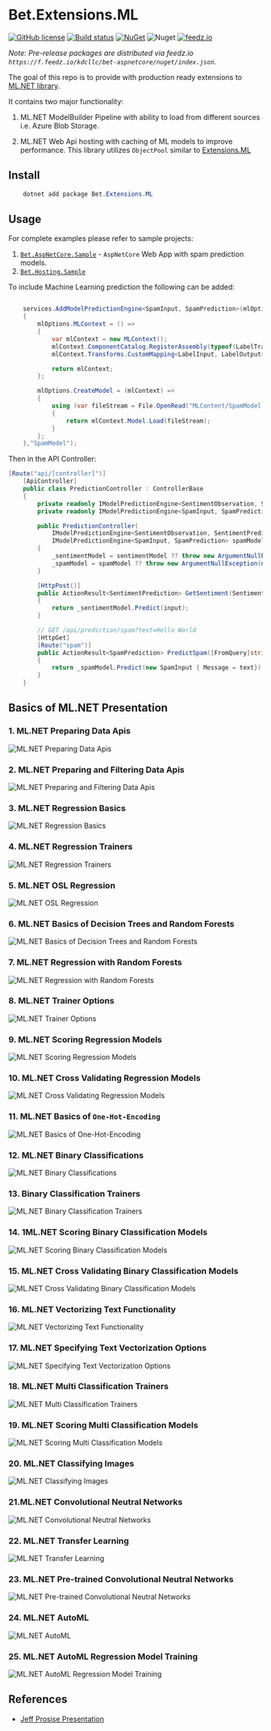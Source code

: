 ﻿# Bet.Extensions.ML

[![GitHub license](https://img.shields.io/badge/license-MIT-blue.svg?style=flat-square)](https://raw.githubusercontent.com/kdcllc/Bet.AspNetCore/master/LICENSE)
[![Build status](https://ci.appveyor.com/api/projects/status/fo9rakj7s7uhs3ij?svg=true)](https://ci.appveyor.com/project/kdcllc/bet-aspnetcore)
[![NuGet](https://img.shields.io/nuget/v/Bet.Extensions.ML.svg)](https://www.nuget.org/packages?q=Bet.Extensions.ML)
![Nuget](https://img.shields.io/nuget/dt/Bet.Extensions.ML)
[![feedz.io](https://img.shields.io/badge/endpoint.svg?url=https://f.feedz.io/kdcllc/bet-aspnetcore/shield/Bet.Extensions.ML/latest)](https://f.feedz.io/kdcllc/bet-aspnetcore/packages/Bet.Extensions.ML/latest/download)

*Note: Pre-release packages are distributed via feedz.io `https://f.feedz.io/kdcllc/bet-aspnetcore/nuget/index.json`.*

The goal of this repo is to provide with production ready extensions to [ML.NET library](https://github.com/dotnet/machinelearning).

It contains two major functionality:

1. ML.NET ModelBuilder Pipeline with ability to load from different sources i.e. Azure Blob Storage.

2. ML.NET Web Api hosting with caching of ML models to improve performance. This library utilizes `ObjectPool` similar to  [Extensions.ML](https://github.com/glennc/Extensions.ML)


## Install

```csharp
    dotnet add package Bet.Extensions.ML
```

## Usage

For complete examples please refer to sample projects:

1. [`Bet.AspNetCore.Sample`](../Bet.AspNetCore.Sample/) - `AspNetCore` Web App with spam prediction models.
2. [`Bet.Hosting.Sample`](../Bet.Hosting.Sample/)

To include Machine Learning prediction the following can be added:

```csharp

    services.AddModelPredictionEngine<SpamInput, SpamPrediction>(mlOptions =>
    {
        mlOptions.MLContext = () =>
        {
            var mlContext = new MLContext();
            mlContext.ComponentCatalog.RegisterAssembly(typeof(LabelTransfomer).Assembly);
            mlContext.Transforms.CustomMapping<LabelInput, LabelOutput>(LabelTransfomer.Transform, nameof(LabelTransfomer.Transform));

            return mlContext;
        };

        mlOptions.CreateModel = (mlContext) =>
        {
            using (var fileStream = File.OpenRead("MLContent/SpamModel.zip"))
            {
                return mlContext.Model.Load(fileStream);
            }
        };
    },"SpamModel");
```

Then in the API Controller:

```csharp
[Route("api/[controller]")]
    [ApiController]
    public class PredictionController : ControllerBase
    {
        private readonly IModelPredictionEngine<SentimentObservation, SentimentPrediction> _sentimentModel;
        private readonly IModelPredictionEngine<SpamInput, SpamPrediction> _spamModel;

        public PredictionController(
            IModelPredictionEngine<SentimentObservation, SentimentPrediction> sentimentModel,
            IModelPredictionEngine<SpamInput, SpamPrediction> spamModel)
        {
            _sentimentModel = sentimentModel ?? throw new ArgumentNullException(nameof(sentimentModel));
            _spamModel = spamModel ?? throw new ArgumentNullException(nameof(spamModel));
        }

        [HttpPost()]
        public ActionResult<SentimentPrediction> GetSentiment(SentimentObservation input)
        {
            return _sentimentModel.Predict(input);
        }

        // GET /api/prediction/spam?text=Hello World
        [HttpGet]
        [Route("spam")]
        public ActionResult<SpamPrediction> PredictSpam([FromQuery]string text)
        {
            return _spamModel.Predict(new SpamInput { Message = text});
        }
    }
```

## Basics of ML.NET Presentation

### 1. ML.NET Preparing Data Apis

![ML.NET Preparing Data Apis](../../img/ml.net/01-ml.net-preparing-data-apis.png)

### 2. ML.NET Preparing and Filtering Data Apis

![ML.NET Preparing and Filtering Data Apis](../../img/ml.net/02-ml.net-preparing-filtering-data-apis.png)

### 3. ML.NET Regression Basics

![ML.NET Regression Basics](../../img/ml.net/03-ml.net-regression-basics.png)

### 4. ML.NET Regression Trainers

![ML.NET Regression Trainers](../../img/ml.net/04-ml.net-regression-trainers.png)

### 5. ML.NET OSL Regression

![ML.NET OSL Regression](../../img/ml.net/05-ml.net-basic-of-osl-regression.png)

### 6. ML.NET Basics of Decision Trees and Random Forests

![ML.NET Basics of Decision Trees and Random Forests](../../img/ml.net/06-ml.net-basic-of-random-tree-forests.png)

### 7. ML.NET Regression with Random Forests

![ML.NET Regression with Random Forests](../../img/ml.net/07-ml.net-regression-with-random-forsets.png)

### 8. ML.NET Trainer Options

![ML.NET Trainer Options](../../img/ml.net/08-ml.net-trainer-options-object.png)

### 9. ML.NET Scoring Regression Models

![ML.NET Scoring Regression Models](../../img/ml.net/09-ml.net-scoring-regression-models.png)

### 10. ML.NET Cross Validating Regression Models

![ML.NET Cross Validating Regression Models](../../img/ml.net/10-ml.net-cross-validating-regression-models.png)

### 11. ML.NET Basics of `One-Hot-Encoding`

![ML.NET Basics of `One-Hot-Encoding`](../../img/ml.net/11-ml.net-basics-of-one-hot-encoding.png)

### 12. ML.NET Binary Classifications

![ML.NET Binary Classifications](../../img/ml.net/12-ml.net-classifications.png)

### 13. Binary Classification Trainers

![ML.NET Binary Classification Trainers](../../img/ml.net/13-ml.net-binary-classification-trainers.png)

### 14. 1ML.NET Scoring Binary Classification Models

![ML.NET Scoring Binary Classification Models](../../img/ml.net/14-ml.net-scoring-binary-classification-models.png)

### 15. ML.NET Cross Validating Binary Classification Models

![ML.NET Cross Validating Binary Classification Models](../../img/ml.net/15-ml.net-cross-validating-binary-classification-models.png)

### 16. ML.NET Vectorizing Text Functionality

![ML.NET Vectorizing Text Functionality](../../img/ml.net/16-ml.net-vectorizing-text.png)

### 17. ML.NET Specifying Text Vectorization Options

![ML.NET Specifying Text Vectorization Options](../../img/ml.net/17-ml.net-specifying-text-vectorization-options.png)

### 18. ML.NET Multi Classification Trainers

![ML.NET Multi Classification Trainers](../../img/ml.net/18-ml.net-multi-class-classification-trainers.png)

### 19. ML.NET Scoring Multi Classification Models

![ML.NET Scoring Multi Classification Models](../../img/ml.net/19-ml.net-scoring-multi-classification-models.png)

### 20. ML.NET Classifying Images

![ML.NET Classifying Images](../../img/ml.net/20-ml.net-classifying-images.png)

### 21.ML.NET Convolutional Neutral Networks

![ML.NET Convolutional Neutral Networks](../../img/ml.net/21-ml.net-convolutional-neutral-networks.png)

### 22. ML.NET Transfer Learning

![ML.NET Transfer Learning](../../img/ml.net/22-ml.net-transfer-learning.png)

### 23. ML.NET Pre-trained Convolutional Neutral Networks

![ML.NET Pre-trained Convolutional Neutral Networks](../../img/ml.net/23-ml.net-pretrained-convolutional-neutral-networks.png)

### 24. ML.NET AutoML

![ML.NET AutoML ](../../img/ml.net/24-ml.net-automl.png)

### 25. ML.NET AutoML Regression Model Training

![ML.NET AutoML Regression Model Training](../../img/ml.net/25-ml.net-automl-regression-model.png)

## References

- [Jeff Prosise Presentation](https://github.com/jeffprosise/ML.NET)